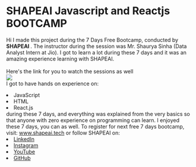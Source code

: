 # SHAPEAI Javascript and Reactjs BOOTCAMP
Hi I made this project during the 7 Days Free Bootcamp, conducted by <b> SHAPEAI
</b>.
The instructor during the session was Mr. Shaurya Sinha (Data Analyst Intern at Jio). I got to
learn a lot during these 7 days and it was an amazing experience learning with SHAPEAI.
<br><br>Here's the link for you to watch the sessions as well<br>
<a href="https://www.youtube.com/playlist?list=PL7zl8TDRnbulLetcbkthT0p_IzwgRAYbu"> <img src="https://github.com/ShapeAI/PYTHON-AND-DATA-ANALYTICS/blob/main/YOUTUBE%20THUMBNAIL-4.png"> </a>
<br>I got to have hands on experience on:
<li>JavaScript
<li>HTML
<li>React.js
<br>during these 7 days, and everything was explained from the very basics so that
anyone with zero experience on programming can learn.
I enjoyed these 7 days, you can as well. To register for next free 7 days bootcamp, visit:
<a href="https://www.shapeai.tech"> www.shapeai.tech</a>
or follow SHAPEAI on:
<li><a href="https://in.linkedin.com/company/shapeai">LinkedIn</a>
<li><a href="https://www.instagram.com/shape.ai/?hl=en">Instagram</a>
<li><a href="https://www.youtube.com/channel/UCTUvDLTW9meuDXWcbmISPdA">YouTube</a>
<li><a href="https://github.com/shapeai">GitHub</a>
